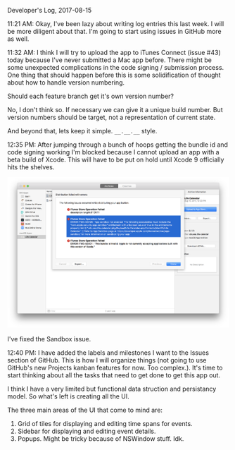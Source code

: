 Developer's Log, 2017-08-15

11:21 AM: Okay, I've been lazy about writing log entries this last week. I will be more diligent about that. I'm going to start using issues in GitHub more as well.

11:32 AM: I think I will try to upload the app to iTunes Connect (issue #43) today because I've never submitted a Mac app before. There might be some unexpected complications in the code signing / submission process. One thing that should happen before this is some solidification of thought about how to handle version numbering.

Should each feature branch get it's own version number?

No, I don't think so. If necessary we can give it a unique build number. But version numbers should be target, not a representation of current state.

And beyond that, lets keep it simple. `__.__.__` style.

12:35 PM: After jumping through a bunch of hoops getting the bundle id and code signing working I'm blocked because I cannot upload an app with a beta build of Xcode. This will have to be put on hold until Xcode 9 officially hits the shelves.

![Fig 1](./embed%20images/2017-08-15%20Fig%201.png)

I've fixed the Sandbox issue.

12:40 PM: I have added the labels and milestones I want to the Issues section of GitHub. This is how I will organize things (not going to use GitHub's new Projects kanban features for now. Too complex.). It's time to start thinking about all the tasks that need to get done to get this app out.

I think I have a very limited but functional data struction and persistancy model. So what's left is creating all the UI.

The three main areas of the UI that come to mind are:
1. Grid of tiles for displaying and editing time spans for events.
2. Sidebar for displaying and editing event details.
3. Popups. Might be tricky because of NSWindow stuff. Idk.
